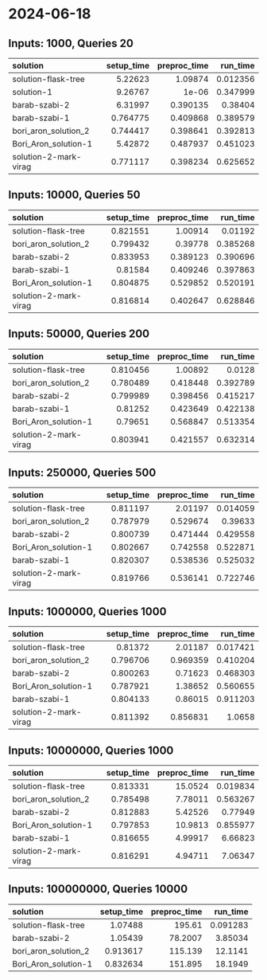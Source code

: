 # 2024-06-18

## Inputs: 1000, Queries 20

| solution              |   setup_time |   preproc_time |   run_time |
|:----------------------|-------------:|---------------:|-----------:|
| solution-flask-tree   |     5.22623  |       1.09874  |   0.012356 |
| solution-1            |     9.26767  |       1e-06    |   0.347999 |
| barab-szabi-2         |     6.31997  |       0.390135 |   0.38404  |
| barab-szabi-1         |     0.764775 |       0.409868 |   0.389579 |
| bori_aron_solution_2  |     0.744417 |       0.398641 |   0.392813 |
| Bori_Aron_solution-1  |     5.42872  |       0.487937 |   0.451023 |
| solution-2-mark-virag |     0.771117 |       0.398234 |   0.625652 |

## Inputs: 10000, Queries 50

| solution              |   setup_time |   preproc_time |   run_time |
|:----------------------|-------------:|---------------:|-----------:|
| solution-flask-tree   |     0.821551 |       1.00914  |   0.01192  |
| bori_aron_solution_2  |     0.799432 |       0.39778  |   0.385268 |
| barab-szabi-2         |     0.833953 |       0.389123 |   0.390696 |
| barab-szabi-1         |     0.81584  |       0.409246 |   0.397863 |
| Bori_Aron_solution-1  |     0.804875 |       0.529852 |   0.520191 |
| solution-2-mark-virag |     0.816814 |       0.402647 |   0.628846 |

## Inputs: 50000, Queries 200

| solution              |   setup_time |   preproc_time |   run_time |
|:----------------------|-------------:|---------------:|-----------:|
| solution-flask-tree   |     0.810456 |       1.00892  |   0.0128   |
| bori_aron_solution_2  |     0.780489 |       0.418448 |   0.392789 |
| barab-szabi-2         |     0.799989 |       0.398456 |   0.415217 |
| barab-szabi-1         |     0.81252  |       0.423649 |   0.422138 |
| Bori_Aron_solution-1  |     0.79651  |       0.568847 |   0.513354 |
| solution-2-mark-virag |     0.803941 |       0.421557 |   0.632314 |

## Inputs: 250000, Queries 500

| solution              |   setup_time |   preproc_time |   run_time |
|:----------------------|-------------:|---------------:|-----------:|
| solution-flask-tree   |     0.811197 |       2.01197  |   0.014059 |
| bori_aron_solution_2  |     0.787979 |       0.529674 |   0.39633  |
| barab-szabi-2         |     0.800739 |       0.471444 |   0.429558 |
| Bori_Aron_solution-1  |     0.802667 |       0.742558 |   0.522871 |
| barab-szabi-1         |     0.820307 |       0.538536 |   0.525032 |
| solution-2-mark-virag |     0.819766 |       0.536141 |   0.722746 |

## Inputs: 1000000, Queries 1000

| solution              |   setup_time |   preproc_time |   run_time |
|:----------------------|-------------:|---------------:|-----------:|
| solution-flask-tree   |     0.81372  |       2.01187  |   0.017421 |
| bori_aron_solution_2  |     0.796706 |       0.969359 |   0.410204 |
| barab-szabi-2         |     0.800263 |       0.71623  |   0.468303 |
| Bori_Aron_solution-1  |     0.787921 |       1.38652  |   0.560655 |
| barab-szabi-1         |     0.804133 |       0.86015  |   0.911203 |
| solution-2-mark-virag |     0.811392 |       0.856831 |   1.0658   |

## Inputs: 10000000, Queries 1000

| solution              |   setup_time |   preproc_time |   run_time |
|:----------------------|-------------:|---------------:|-----------:|
| solution-flask-tree   |     0.813331 |       15.0524  |   0.019834 |
| bori_aron_solution_2  |     0.785498 |        7.78011 |   0.563267 |
| barab-szabi-2         |     0.812883 |        5.42526 |   0.77949  |
| Bori_Aron_solution-1  |     0.797853 |       10.9813  |   0.855977 |
| barab-szabi-1         |     0.816655 |        4.99917 |   6.66823  |
| solution-2-mark-virag |     0.816291 |        4.94711 |   7.06347  |

## Inputs: 100000000, Queries 10000

| solution             |   setup_time |   preproc_time |   run_time |
|:---------------------|-------------:|---------------:|-----------:|
| solution-flask-tree  |     1.07488  |       195.61   |   0.091283 |
| barab-szabi-2        |     1.05439  |        78.2007 |   3.85034  |
| bori_aron_solution_2 |     0.913617 |       115.139  |  12.1141   |
| Bori_Aron_solution-1 |     0.832634 |       151.895  |  18.1949   |